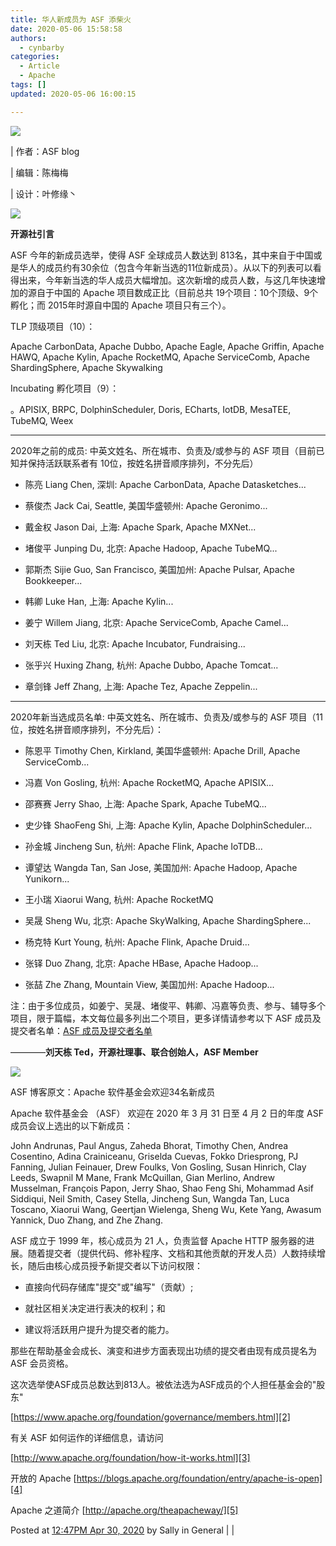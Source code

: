 ```yaml
---
title: 华人新成员为 ASF 添柴火
date: 2020-05-06 15:58:58
authors:
  - cynbarby
categories:
  - Article
  - Apache
tags: []
updated: 2020-05-06 16:00:15

---
```


![](https://mmbiz.qpic.cn/mmbiz_jpg/o9U5iaeuAciaBRWRfVw74DVOFbHWERTYLOUabDMpbOkia48Y26lMQvfh8bT5aibicfZgPZdZhMcB2mn9uMPURDK6TUw/640?wx_fmt=jpeg&tp=webp&wxfrom=5&wx_lazy=1&wx_co=1)

  

| 作者：ASF blog  

| 编辑：陈梅梅

| 设计：叶修缘丶  

  

  

  

![](https://mmbiz.qpic.cn/mmbiz_png/2IkvbD2t7xeUAAFIu3RKicBzibh2go3dt2JCqcnVicgIvic2DtFdvknicic1yNtUOeQd7RQibhBMrFsqRSo854bYxzSicQ/640?wx_fmt=png&tp=webp&wxfrom=5&wx_lazy=1&wx_co=1)

**开源社引言**

  

ASF 今年的新成员选举，使得 ASF 全球成员人数达到 813名，其中来自于中国或是华人的成员约有30余位（包含今年新当选的11位新成员）。从以下的列表可以看得出来，今年新当选的华人成员大幅增加。这次新增的成员人数，与这几年快速增加的源自于中国的 Apache 项目数成正比（目前总共 19个项目：10个顶级、9个孵化；而 2015年时源自中国的 Apache 项目只有三个）。

TLP 顶级项目（10）：

Apache CarbonData, Apache Dubbo, Apache Eagle, Apache Griffin, Apache HAWQ, Apache Kylin, Apache RocketMQ, Apache ServiceComb, Apache ShardingSphere, Apache Skywalking

Incubating 孵化项目（9）：

。APISIX, BRPC, DolphinScheduler, Doris, ECharts, IotDB, MesaTEE, TubeMQ, Weex

---

  

2020年之前的成员: 中英文姓名、所在城市、负责及/或参与的 ASF 项目（目前已知并保持活跃联系者有 10位，按姓名拼音顺序排列，不分先后）

-   陈亮 Liang Chen, 深圳: Apache CarbonData, Apache Datasketches...
    
-   蔡俊杰 Jack Cai, Seattle, 美国华盛顿州: Apache Geronimo...
    
-   戴金权 Jason Dai, 上海: Apache Spark, Apache MXNet...
    
-   堵俊平 Junping Du, 北京: Apache Hadoop, Apache TubeMQ...
    
-   郭斯杰 Sijie Guo, San Francisco, 美国加州: Apache Pulsar, Apache Bookkeeper...
    
-   韩卿 Luke Han, 上海: Apache Kylin...
    
-   姜宁 Willem Jiang, 北京: Apache ServiceComb, Apache Camel...
    
-   刘天栋 Ted Liu, 北京: Apache Incubator, Fundraising...
    
-   张乎兴 Huxing Zhang, 杭州: Apache Dubbo, Apache Tomcat...
    
-   章剑锋 Jeff Zhang, 上海: Apache Tez, Apache Zeppelin...
    

---

  

2020年新当选成员名单: 中英文姓名、所在城市、负责及/或参与的 ASF 项目（11位，按姓名拼音顺序排列，不分先后）：

  

-   陈恩平 Timothy Chen, Kirkland, 美国华盛顿州: Apache Drill, Apache ServiceComb...
    
-   冯嘉 Von Gosling, 杭州: Apache RocketMQ, Apache APISIX...
    
-   邵赛赛 Jerry Shao, 上海: Apache Spark, Apache TubeMQ...
    
-   史少锋 ShaoFeng Shi, 上海: Apache Kylin, Apache DolphinScheduler...
    
-   孙金城 Jincheng Sun, 杭州: Apache Flink, Apache IoTDB...
    
-   谭望达 Wangda Tan, San Jose, 美国加州: Apache Hadoop, Apache Yunikorn...
    
-   王小瑞 Xiaorui Wang, 杭州: Apache RocketMQ
    
-   吴晟 Sheng Wu, 北京: Apache SkyWalking, Apache ShardingSphere...
    
-   杨克特 Kurt Young, 杭州: Apache Flink, Apache Druid...
    
-   张铎 Duo Zhang, 北京: Apache HBase, Apache Hadoop...
    
-   张喆 Zhe Zhang, Mountain View, 美国加州: Apache Hadoop...
    

注：由于多位成员，如姜宁、吴晟、堵俊平、韩卿、冯嘉等负责、参与、辅导多个项目，限于篇幅，本文每位最多列出二个项目，更多详情请参考以下 ASF 成员及提交者名单：[ASF 成员及提交者名单][1]

  

————**刘天栋 Ted，开源社理事、联合创始人，ASF Member**

  

![](https://mmbiz.qpic.cn/mmbiz_png/2IkvbD2t7xeUAAFIu3RKicBzibh2go3dt2S0ibJ1YsEmVqAia7jHcaoykYtM0XDBb4Mf6nEDBGuDnWIDCZPuzpZj5A/640?wx_fmt=png&tp=webp&wxfrom=5&wx_lazy=1&wx_co=1)  

  

ASF 博客原文：Apache 软件基金会欢迎34名新成员

  

Apache 软件基金会 （ASF） 欢迎在 2020 年 3 月 31 日至 4 月 2 日的年度 ASF 成员会议上选出的以下新成员：

  

John Andrunas, Paul Angus, Zaheda Bhorat, Timothy Chen, Andrea Cosentino, Adina Crainiceanu, Griselda Cuevas, Fokko Driesprong, PJ Fanning, Julian Feinauer, Drew Foulks, Von Gosling, Susan Hinrich, Clay Leeds, Swapnil M Mane, Frank McQuillan, Gian Merlino, Andrew Musselman, François Papon, Jerry Shao, Shao Feng Shi, Mohammad Asif Siddiqui, Neil Smith, Casey Stella, Jincheng Sun, Wangda Tan, Luca Toscano, Xiaorui Wang, Geertjan Wielenga, Sheng Wu, Kete Yang, Awasum Yannick, Duo Zhang, and Zhe Zhang.

  

ASF 成立于 1999 年，核心成员为 21 人，负责监督 Apache HTTP 服务器的进展。随着提交者（提供代码、修补程序、文档和其他贡献的开发人员）人数持续增长，随后由核心成员授予新提交者以下访问权限：  

-   直接向代码存储库"提交"或"编写"（贡献）;  
    
-   就社区相关决定进行表决的权利；和
    
-   建议将活跃用户提升为提交者的能力。
    

  

那些在帮助基金会成长、演变和进步方面表现出功绩的提交者由现有成员提名为 ASF 会员资格。

  

这次选举使ASF成员总数达到813人。被依法选为ASF成员的个人担任基金会的"股东"  

[https://www.apache.org/foundation/governance/members.html][2]

  

有关 ASF 如何运作的详细信息，请访问  

[http://www.apache.org/foundation/how-it-works.html][3]

  

开放的 Apache  [https://blogs.apache.org/foundation/entry/apache-is-open][4]

  

Apache 之道简介 [http://apache.org/theapacheway/][5]

  

Posted at [12:47PM Apr 30, 2020][6]  by Sally in General | |

  

[1]: https://mp.weixin.qq.com/s?__biz=MzA5MTA2NDA5MQ==&mid=2655316257&idx=1&sn=6d1e7c76343c7f1aefe6e469bd22e9ae&chksm=8bb25b55bcc5d243cc4affccc44fd05306c350ff618354d6a633bc5558552f375dde51d64f32&token=2001074694&lang=zh_CN
[2]: https://mp.weixin.qq.com/s?__biz=MzA5MTA2NDA5MQ==&mid=2655316257&idx=1&sn=6d1e7c76343c7f1aefe6e469bd22e9ae&chksm=8bb25b55bcc5d243cc4affccc44fd05306c350ff618354d6a633bc5558552f375dde51d64f32&token=2001074694&lang=zh_CN
[3]: https://mp.weixin.qq.com/s?__biz=MzA5MTA2NDA5MQ==&mid=2655316257&idx=1&sn=6d1e7c76343c7f1aefe6e469bd22e9ae&chksm=8bb25b55bcc5d243cc4affccc44fd05306c350ff618354d6a633bc5558552f375dde51d64f32&token=2001074694&lang=zh_CN
[4]: https://mp.weixin.qq.com/s?__biz=MzA5MTA2NDA5MQ==&mid=2655316257&idx=1&sn=6d1e7c76343c7f1aefe6e469bd22e9ae&chksm=8bb25b55bcc5d243cc4affccc44fd05306c350ff618354d6a633bc5558552f375dde51d64f32&token=2001074694&lang=zh_CN
[5]: https://mp.weixin.qq.com/s?__biz=MzA5MTA2NDA5MQ==&mid=2655316257&idx=1&sn=6d1e7c76343c7f1aefe6e469bd22e9ae&chksm=8bb25b55bcc5d243cc4affccc44fd05306c350ff618354d6a633bc5558552f375dde51d64f32&token=2001074694&lang=zh_CN
[6]: https://mp.weixin.qq.com/s?__biz=MzA5MTA2NDA5MQ==&mid=2655316257&idx=1&sn=6d1e7c76343c7f1aefe6e469bd22e9ae&chksm=8bb25b55bcc5d243cc4affccc44fd05306c350ff618354d6a633bc5558552f375dde51d64f32&token=2001074694&lang=zh_CN